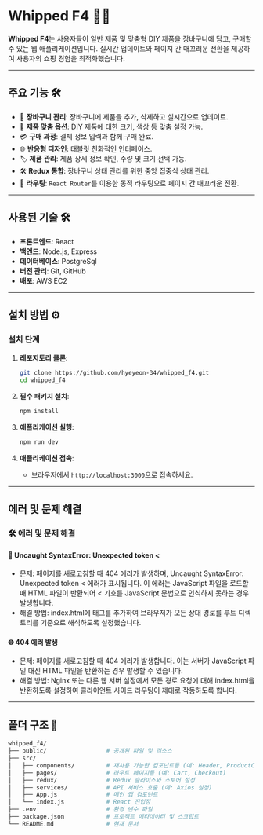 # Whipped F4 🧁✨

**Whipped F4**는 사용자들이 일반 제품 및 맞춤형 DIY 제품을 장바구니에 담고, 구매할 수 있는 웹 애플리케이션입니다. 실시간 업데이트와 페이지 간 매끄러운 전환을 제공하여 사용자의 쇼핑 경험을 최적화했습니다.

---

## 주요 기능 🛠️
- 🛒 **장바구니 관리**: 장바구니에 제품을 추가, 삭제하고 실시간으로 업데이트.
- 🎨 **제품 맞춤 옵션**: DIY 제품에 대한 크기, 색상 등 맞춤 설정 가능.
- 💳 **구매 과정**: 결제 정보 입력과 함께 구매 완료.
- 🌐 **반응형 디자인**: 태블릿 친화적인 인터페이스.
- 🏷️ **제품 관리**: 제품 상세 정보 확인, 수량 및 크기 선택 가능.
- 🛠️ **Redux 통합**: 장바구니 상태 관리를 위한 중앙 집중식 상태 관리.
- 🔄 **라우팅**: `React Router`를 이용한 동적 라우팅으로 페이지 간 매끄러운 전환.

---

## 사용된 기술 🛠️
- **프론트엔드**: React 
- **백엔드**: Node.js, Express
- **데이터베이스**: PostgreSql
- **버전 관리**: Git, GitHub
- **배포**: AWS EC2

---

## 설치 방법 ⚙️


### 설치 단계
1. **레포지토리 클론**:
    ```bash
    git clone https://github.com/hyeyeon-34/whipped_f4.git
    cd whipped_f4
    ```

2. **필수 패키지 설치**:
    ```bash
    npm install

3. **애플리케이션 실행**:
    ```bash
    npm run dev
    ```

4. **애플리케이션 접속**:
   - 브라우저에서 `http://localhost:3000`으로 접속하세요.

---

## 에러 및 문제 해결 

### 🛠️ 에러 및 문제 해결
#### 🚨 Uncaught SyntaxError: Unexpected token <
- 문제: 페이지를 새로고침할 때 404 에러가 발생하며, Uncaught SyntaxError: Unexpected token < 에러가 표시됩니다. 이 에러는 JavaScript 파일을 로드할 때 HTML 파일이 반환되어 < 기호를 JavaScript 문법으로 인식하지 못하는 경우 발생합니다.
- 해결 방법: index.html에 <base href='/' /> 태그를 추가하여 브라우저가 모든 상대 경로를 루트 디렉토리를 기준으로 해석하도록 설정했습니다.

#### 🌐 404 에러 발생
- 문제: 페이지를 새로고침할 때 404 에러가 발생합니다. 이는 서버가 JavaScript 파일 대신 HTML 파일을 반환하는 경우 발생할 수 있습니다.
- 해결 방법: Nginx 또는 다른 웹 서버 설정에서 모든 경로 요청에 대해 index.html을 반환하도록 설정하여 클라이언트 사이드 라우팅이 제대로 작동하도록 합니다.

---

## 폴더 구조 📂

```bash
whipped_f4/
├── public/                 # 공개된 파일 및 리소스
├── src/
│   ├── components/         # 재사용 가능한 컴포넌트들 (예: Header, ProductCard)
│   ├── pages/              # 라우트 페이지들 (예: Cart, Checkout)
│   ├── redux/              # Redux 슬라이스와 스토어 설정
│   ├── services/           # API 서비스 호출 (예: Axios 설정)
│   ├── App.js              # 메인 앱 컴포넌트
│   └── index.js            # React 진입점
├── .env                    # 환경 변수 파일
├── package.json            # 프로젝트 메타데이터 및 스크립트
└── README.md               # 현재 문서


